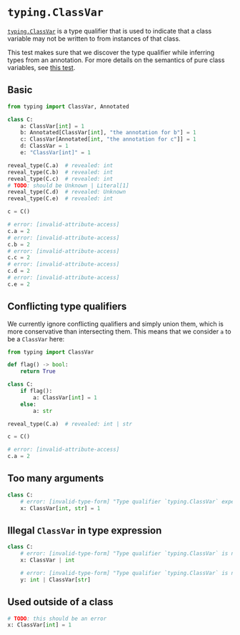 # `typing.ClassVar`

[`typing.ClassVar`] is a type qualifier that is used to indicate that a class variable may not be
written to from instances of that class.

This test makes sure that we discover the type qualifier while inferring types from an annotation.
For more details on the semantics of pure class variables, see [this test](../attributes.md).

## Basic

```py
from typing import ClassVar, Annotated

class C:
    a: ClassVar[int] = 1
    b: Annotated[ClassVar[int], "the annotation for b"] = 1
    c: ClassVar[Annotated[int, "the annotation for c"]] = 1
    d: ClassVar = 1
    e: "ClassVar[int]" = 1

reveal_type(C.a)  # revealed: int
reveal_type(C.b)  # revealed: int
reveal_type(C.c)  # revealed: int
# TODO: should be Unknown | Literal[1]
reveal_type(C.d)  # revealed: Unknown
reveal_type(C.e)  # revealed: int

c = C()

# error: [invalid-attribute-access]
c.a = 2
# error: [invalid-attribute-access]
c.b = 2
# error: [invalid-attribute-access]
c.c = 2
# error: [invalid-attribute-access]
c.d = 2
# error: [invalid-attribute-access]
c.e = 2
```

## Conflicting type qualifiers

We currently ignore conflicting qualifiers and simply union them, which is more conservative than
intersecting them. This means that we consider `a` to be a `ClassVar` here:

```py
from typing import ClassVar

def flag() -> bool:
    return True

class C:
    if flag():
        a: ClassVar[int] = 1
    else:
        a: str

reveal_type(C.a)  # revealed: int | str

c = C()

# error: [invalid-attribute-access]
c.a = 2
```

## Too many arguments

```py
class C:
    # error: [invalid-type-form] "Type qualifier `typing.ClassVar` expects exactly one type parameter"
    x: ClassVar[int, str] = 1
```

## Illegal `ClassVar` in type expression

```py
class C:
    # error: [invalid-type-form] "Type qualifier `typing.ClassVar` is not allowed in type expressions (only in annotation expressions)"
    x: ClassVar | int

    # error: [invalid-type-form] "Type qualifier `typing.ClassVar` is not allowed in type expressions (only in annotation expressions)"
    y: int | ClassVar[str]
```

## Used outside of a class

```py
# TODO: this should be an error
x: ClassVar[int] = 1
```

[`typing.classvar`]: https://docs.python.org/3/library/typing.html#typing.ClassVar
